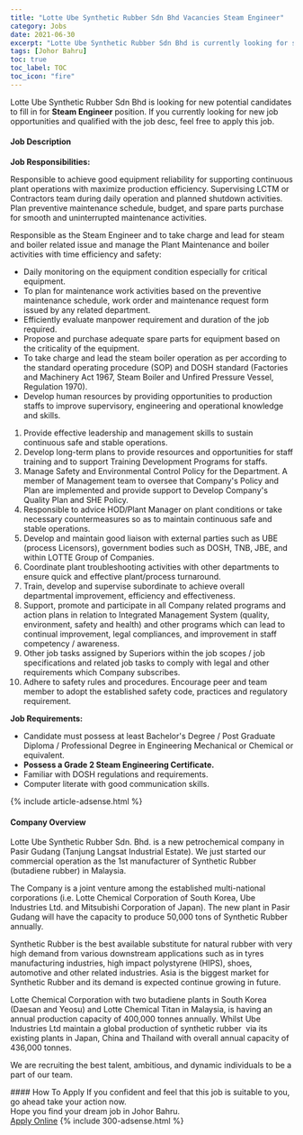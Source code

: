 ```yaml
---
title: "Lotte Ube Synthetic Rubber Sdn Bhd Vacancies Steam Engineer" 
category: Jobs 
date: 2021-06-30 
excerpt: "Lotte Ube Synthetic Rubber Sdn Bhd is currently looking for suitable person to fill in the Steam Engineer which based in Johor Bahru" 
tags: [Johor Bahru] 
toc: true 
toc_label: TOC 
toc_icon: "fire" 
--- 
```


<p>Lotte Ube Synthetic Rubber Sdn Bhd is looking for new potential candidates to fill in for <b>Steam Engineer</b> position. If you currently looking for new job opportunities and qualified with the job desc, feel free to apply this job.
</p><div><div><h4>Job Description</h4></div><div><div><span><div><p><strong>Job Responsibilities:</strong></p><p>Responsible to achieve good equipment reliability for supporting continuous plant operations with maximize production efficiency. Supervising LCTM or Contractors team during daily operation and planned shutdown activities. Plan preventive maintenance schedule, budget, and spare parts purchase for smooth and uninterrupted maintenance activities.&#160;</p><p>Responsible as the Steam Engineer and to take charge and lead for steam and boiler related issue and manage the Plant Maintenance and boiler activities with time efficiency and safety:</p><ul><li>Daily monitoring on the equipment condition especially for critical equipment.</li><li>To plan for maintenance work activities based on the preventive maintenance schedule, work order and maintenance request form issued by any related department.</li><li>Efficiently evaluate manpower requirement and duration of the job required.&#160;</li><li>Propose and purchase adequate spare parts for equipment based on the criticality of the equipment.</li><li>To take charge and lead the steam boiler operation as per according to the standard operating procedure (SOP) and DOSH standard (Factories and Machinery Act 1967, Steam Boiler and Unfired Pressure Vessel, Regulation 1970).</li><li>Develop human resources by providing opportunities to production staffs to improve supervisory, engineering and operational knowledge and skills.&#160;</li></ul><ol><li>Provide effective leadership and management skills to sustain continuous safe and stable operations.&#160;</li><li>Develop long-term plans to provide resources and opportunities for staff training and to support Training Development Programs for staffs.&#160;</li><li>Manage Safety and Environmental Control Policy for the Department. A member of Management team to oversee that Company's Policy and Plan are implemented and provide support to Develop Company's Quality Plan and SHE Policy.</li><li>Responsible to advice HOD/Plant Manager on plant conditions or take necessary countermeasures so as to maintain continuous safe and stable operations.</li><li>Develop and maintain good liaison with external parties such as UBE (process Licensors), government bodies such as DOSH, TNB, JBE, and within LOTTE Group of Companies.&#160;</li><li>Coordinate plant troubleshooting activities with other departments to ensure quick and effective plant/process turnaround.&#160;</li><li>Train, develop and supervise subordinate to achieve overall departmental improvement, efficiency and effectiveness.&#160;</li><li>Support, promote and participate in all Company related programs and action plans in relation to Integrated Management System (quality, environment, safety and health) and other programs which can lead to continual improvement, legal compliances, and improvement in staff competency / awareness.&#160;</li><li>Other job tasks assigned by Superiors within the job scopes / job specifications and related job tasks to comply with legal and other requirements which Company subscribes.&#160;</li><li>Adhere to safety rules and procedures. Encourage peer and team member to adopt the established safety code, practices and regulatory requirement.&#160;</li></ol><p><strong>Job Requirements:</strong></p><ul><li>Candidate must possess at least Bachelor's Degree / Post Graduate Diploma / Professional Degree in Engineering Mechanical or Chemical or equivalent.</li><li><strong>Possess a Grade 2 Steam Engineering Certificate.&#160;</strong></li><li>Familiar with DOSH regulations and requirements.&#160;</li><li>Computer literate with good communication skills.&#160;</li></ul></div></span></div></div></div> 
{% include article-adsense.html %} 
<div><div><h4>Company Overview</h4></div><div><div><span><div><p>Lotte Ube Synthetic Rubber Sdn. Bhd. is a new petrochemical company&#160;in Pasir Gudang (Tanjung Langsat Industrial Estate).&#160;We just started&#160;our commercial operation&#160;as the 1st manufacturer of Synthetic Rubber (butadiene rubber) in Malaysia.</p><p>The Company is a joint venture among the established multi-national corporations (i.e. Lotte Chemical Corporation of South Korea, Ube Industries Ltd. and Mitsubishi Corporation of Japan). The new plant in Pasir Gudang will have the capacity to produce 50,000 tons of Synthetic Rubber annually.</p><p>Synthetic Rubber is the best available substitute for natural rubber with very high demand from various downstream applications such as in tyres manufacturing industries, high impact polystyrene (HIPS), shoes, automotive and other related industries. Asia&#160;is the biggest market for Synthetic Rubber and its demand is expected continue growing in future.</p><p>Lotte Chemical Corporation with two butadiene plants in South Korea (Daesan and Yeosu) and Lotte Chemical Titan in Malaysia, is having an annual production capacity of 400,000 tonnes annually. Whilst Ube Industries Ltd maintain a global production of synthetic rubber &#160;via its existing plants in Japan, China and Thailand with overall annual capacity of 436,000 tonnes.</p><p>We are recruiting the best talent, ambitious, and dynamic individuals to be a part of our team.</p></div></span></div></div></div> 
#### How To Apply 
If you confident and feel that this job is suitable to you, go ahead take your action now. <br/> 
Hope you find your dream job in Johor Bahru. <br/> 
<a href="https://www.jobstreet.com.my/en/job/steam-engineer-4601915?jobId=jobstreet-my-job-4601915&" class="btn btn--info" target="_blank" rel="nofollow noopenner">Apply Online</a> 
{% include 300-adsense.html %} 